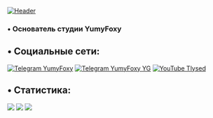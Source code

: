 [![Header](https://github.com/tlysed/tlysed/blob/main/assets/github-banner.png)](https://tlysed.github.io/)
### • Основатель студии YumyFoxy

<!--## • Популярные проекты:-->

## • Социальные сети:

[![Telegram YumyFoxy](https://img.shields.io/badge/-YumyFoxy-090909?style=for-the-badge&logo=telegram&logoColor=27A0D9)](https://t.me/yumyfoxy)
[![Telegram YumyFoxy YG](https://img.shields.io/badge/-YumyFoxy_YG-090909?style=for-the-badge&logo=telegram&logoColor=27A0D9)](https://t.me/yumyfoxy_yg)
[![YouTube Tlysed](https://img.shields.io/badge/-YouTube-090909?style=for-the-badge&logo=YouTube&logoColor=FF0000)](https://www.youtube.com/@Tlysed)

## • Статистика:

![](http://github-profile-summary-cards.vercel.app/api/cards/profile-details?username=tlysed&theme=algolia)
![](http://github-profile-summary-cards.vercel.app/api/cards/repos-per-language?username=tlysed&theme=algolia)
![](http://github-profile-summary-cards.vercel.app/api/cards/stats?username=tlysed&theme=algolia)

